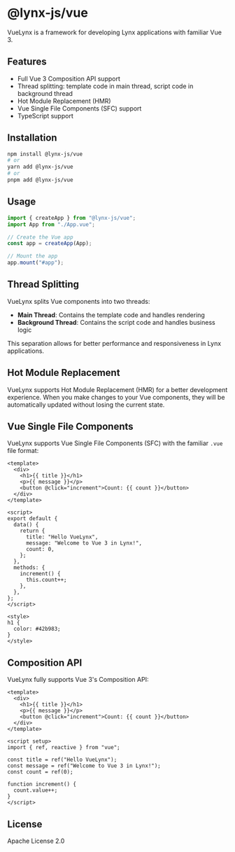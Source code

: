 # @lynx-js/vue

VueLynx is a framework for developing Lynx applications with familiar Vue 3.

## Features

- Full Vue 3 Composition API support
- Thread splitting: template code in main thread, script code in background thread
- Hot Module Replacement (HMR)
- Vue Single File Components (SFC) support
- TypeScript support

## Installation

```bash
npm install @lynx-js/vue
# or
yarn add @lynx-js/vue
# or
pnpm add @lynx-js/vue
```

## Usage

```js
import { createApp } from "@lynx-js/vue";
import App from "./App.vue";

// Create the Vue app
const app = createApp(App);

// Mount the app
app.mount("#app");
```

## Thread Splitting

VueLynx splits Vue components into two threads:

- **Main Thread**: Contains the template code and handles rendering
- **Background Thread**: Contains the script code and handles business logic

This separation allows for better performance and responsiveness in Lynx applications.

## Hot Module Replacement

VueLynx supports Hot Module Replacement (HMR) for a better development experience. When you make changes to your Vue components, they will be automatically updated without losing the current state.

## Vue Single File Components

VueLynx supports Vue Single File Components (SFC) with the familiar `.vue` file format:

```vue
<template>
  <div>
    <h1>{{ title }}</h1>
    <p>{{ message }}</p>
    <button @click="increment">Count: {{ count }}</button>
  </div>
</template>

<script>
export default {
  data() {
    return {
      title: "Hello VueLynx",
      message: "Welcome to Vue 3 in Lynx!",
      count: 0,
    };
  },
  methods: {
    increment() {
      this.count++;
    },
  },
};
</script>

<style>
h1 {
  color: #42b983;
}
</style>
```

## Composition API

VueLynx fully supports Vue 3's Composition API:

```vue
<template>
  <div>
    <h1>{{ title }}</h1>
    <p>{{ message }}</p>
    <button @click="increment">Count: {{ count }}</button>
  </div>
</template>

<script setup>
import { ref, reactive } from "vue";

const title = ref("Hello VueLynx");
const message = ref("Welcome to Vue 3 in Lynx!");
const count = ref(0);

function increment() {
  count.value++;
}
</script>
```

## License

Apache License 2.0
